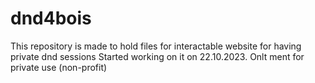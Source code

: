 # dnd4bois
This repository is made to hold files for interactable website for having private dnd sessions
Started working on it on 22.10.2023.
Onlt ment for private use (non-profit)
